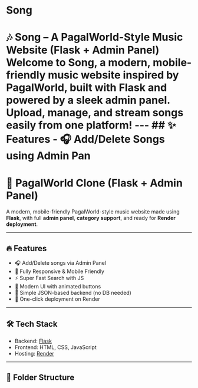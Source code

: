 # Song
# 🎶 Song – A PagalWorld-Style Music Website (Flask + Admin Panel)  Welcome to **Song**, a modern, mobile-friendly music website inspired by PagalWorld, built with **Flask** and powered by a sleek **admin panel**. Upload, manage, and stream songs easily from one platform!  ---  ## ✨ Features  - 🎧 Add/Delete Songs using Admin Pan
# 🎵 PagalWorld Clone (Flask + Admin Panel)

A modern, mobile-friendly PagalWorld-style music website made using **Flask**, with full **admin panel**, **category support**, and ready for **Render deployment**.

---

## 🔥 Features

- 🎧 Add/Delete songs via Admin Panel
- 📱 Fully Responsive & Mobile Friendly
- ⚡ Super Fast Search with JS
- 💅 Modern UI with animated buttons
- 🧠 Simple JSON-based backend (no DB needed)
- 🚀 One-click deployment on Render

---

## 🛠 Tech Stack

- Backend: [Flask](https://flask.palletsprojects.com/)
- Frontend: HTML, CSS, JavaScript
- Hosting: [Render](https://render.com)

---

## 📁 Folder Structure

